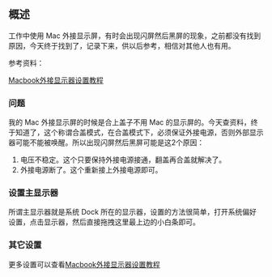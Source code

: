## 概述

工作中使用 Mac 外接显示屏，有时会出现闪屏然后黑屏的现象，之前都没有找到原因，今天终于找到了，记录下来，供以后参考，相信对其他人也有用。

参考资料：

[Macbook外接显示器设置教程](https://product.pconline.com.cn/itbk/bjbzj/notebook/1801/10786728.html)

### 问题

我的 Mac 外接显示屏的时候是合上盖子不用 Mac 的显示屏的。今天查资料，终于知道了，这个称谓合盖模式，在合盖模式下，必须保证外接电源，否则外部显示器可能不能被唤醒。所以出现闪屏然后黑屏可能是这2个原因：

1. 电压不稳定。这个只要保持外接电源接通，翻盖再合盖就解决了。
2. 外接电源断了。这个重新接上外接电源即可。

### 设置主显示器

所谓主显示器就是系统 Dock 所在的显示器，设置的方法很简单，打开系统偏好设置，点击显示器，然后直接拖拽这里最上边的小白条即可。

### 其它设置

更多设置可以查看[Macbook外接显示器设置教程](https://product.pconline.com.cn/itbk/bjbzj/notebook/1801/10786728.html)

